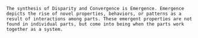     The synthesis of Disparity and Convergence is Emergence. Emergence depicts the rise of novel properties, behaviors, or patterns as a result of interactions among parts. These emergent properties are not found in individual parts, but come into being when the parts work together as a system.